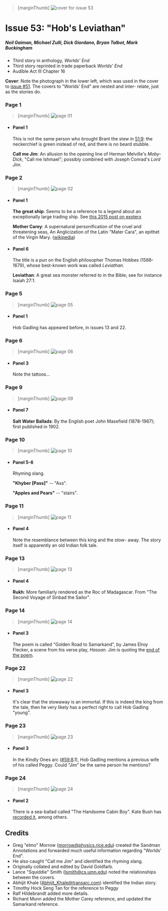 > [marginThumb] ![cover for issue 53](thumbnails/sandman.53/page00.jpg)

# Issue 53: "Hob's Leviathan"

##### Neil Gaiman, Michael Zulli, Dick Giordano, Bryan Talbot, Mark Buckingham

- Third story in anthology, _Worlds' End_
- Third story reprinted in trade paperback _Worlds' End_
- Audible Act III Chapter 16

**Cover**: Note the photograph in the lower left, which was used in the cover to [issue #51](sandman.51.md). The covers to "Worlds' End" are nested and inter- relate, just as the stories do.

### Page 1

> [marginThumb] ![page 01](thumbnails/sandman.53/page01.jpg)

- #### Panel 1

  This is not the same person who brought Brant the stew in [51:9](sandman.51.md#page-9): the neckerchief is green instead of red, and there is no beard stubble.

  **Call me Jim**: An allusion to the opening line of Herman Melville's _Moby-Dick_, "Call me Ishmael"; possibly combined with Joseph Conrad's _Lord Jim_.

### Page 2

> [marginThumb] ![page 02](thumbnails/sandman.53/page02.jpg)

- #### Panel 1

  **The great ship**: Seems to be a reference to a legend about an exceptionally large trading ship. See [this 2015 post on exoterx](https://esoterx.com/2015/03/05/the-great-ship-of-new-haven-phantoms-puritan-hippies-and-the-reformation/)

  **Mother Carey**: A supernatural personification of the cruel and threatening seas, An Anglicization of the Latin "Mater Cara", an epithet of the Virgin Mary. ([wikipedia](https://en.wikipedia.org/wiki/Mother_Carey))

- #### Panel 6

  The title is a pun on the English philosopher Thomas Hobbes (1588-1679), whose best-known work was called _Leviathan_.

  **Leviathan**: A great sea monster referred to in the Bible; see for instance Isaiah 27:1.

### Page 5

> [marginThumb] ![page 05](thumbnails/sandman.53/page05.jpg)

- #### Panel 1

  Hob Gadling has appeared before, in issues 13 and 22.

### Page 6

> [marginThumb] ![page 06](thumbnails/sandman.53/page06.jpg)

- #### Panel 3

  Note the tattoos...

### Page 9

> [marginThumb] ![page 09](thumbnails/sandman.53/page09.jpg)

- #### Panel 7

  **Salt Water Ballads**: By the English poet John Masefield (1878-1967); first published in 1902.

### Page 10

> [marginThumb] ![page 10](thumbnails/sandman.53/page10.jpg)

- #### Panel 5-6

  Rhyming slang.

  **"Khyber [Pass]"** -- "Ass".

  **"Apples and Pears"** -- "stairs".

### Page 11

> [marginThumb] ![page 11](thumbnails/sandman.53/page11.jpg)

- #### Panel 4

  Note the resemblance between this king and the stow- away. The story itself is apparently an old Indian folk tale.

### Page 13

> [marginThumb] ![page 13](thumbnails/sandman.53/page13.jpg)

- #### Panel 4

  **Rukh**: More familiarly rendered as the Roc of Madagascar. From "The Second Voyage of Sinbad the Sailor".

### Page 14

> [marginThumb] ![page 14](thumbnails/sandman.53/page14.jpg)

- #### Panel 3

  The poem is called "Golden Road to Samarkand", by James Elroy Flecker, a scene from his verse play, _Hassan_.  Jim is quoting the [end of the poem](http://www.poetryatlas.com/poetry/poem/119/the-golden-road-to-samarkand.html).

### Page 22

> [marginThumb] ![page 22](thumbnails/sandman.53/page22.jpg)

- #### Panel 3

  It's clear that the stowaway is an immortal. If this is indeed the king from the tale, then he very likely has a perfect right to call Hob Gadling "young".

### Page 23

> [marginThumb] ![page 23](thumbnails/sandman.53/page23.jpg)

- #### Panel 3

  In the Kindly Ones arc ([#59:8](sandman.59.md#page-8).1), Hob Gadling mentions a previous wife of his called Peggy. Could "Jim" be the same person he mentions?

### Page 24

> [marginThumb] ![page 24](thumbnails/sandman.53/page24.jpg)

- #### Panel 2

  There is a sea-ballad called "The Handsome Cabin Boy". Kate Bush has [recorded it](https://www.youtube.com/watch?v=sDn_3VysILs), among others.

## Credits

- Greg "elmo" Morrow (morrow@physics.rice.edu) created the Sandman Annotations and forwarded much useful information regarding "Worlds' End".
- He also caught "Call me Jim" and identified the rhyming slang.
- Originally collated and edited by David Goldfarb.
- Lance "Squiddie" Smith (lsmith@cs.umn.edu) noted the relationships between the covers.
- Abhijit Khale (Abhijit_Khale@transarc.com) identified the Indian story.
- Timothy Hock Seng Tan for the reference to Peggy
- Ralf Hildebrandt added more details.
- Richard Munn added the Mother Carey reference, and updated the Samarkand reference.
